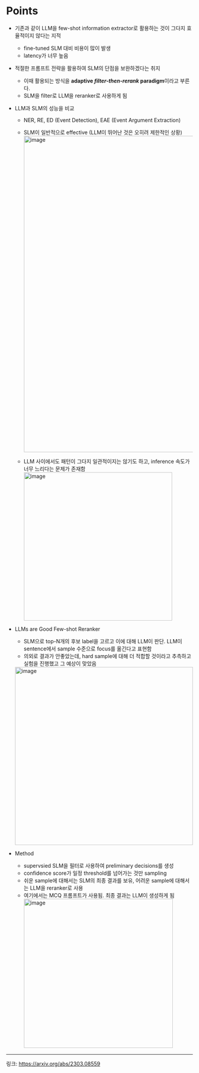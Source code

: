 # Points
- 기존과 같이 LLM을 few-shot information extractor로 활용하는 것이 그다지 효율적이지 않다는 지적
  - fine-tuned SLM 대비 비용이 많이 발생
  - latency가 너무 높음
- 적절한 프롬프트 전략을 활용하여 SLM의 단점을 보완하겠다는 취지
  - 이때 활용되는 방식을 **adaptive _filter-then-rerank_ paradigm**이라고 부른다.
  - SLM을 filter로 LLM을 reranker로 사용하게 됨
- LLM과 SLM의 성능을 비교
  - NER, RE, ED (Event Detection), EAE (Event Argument Extraction)
  - SLM이 일반적으로 effective (LLM이 뛰어난 것은 오히려 제한적인 상황)
    <img width="853" alt="image" src="https://github.com/chanmuzi/Papers/assets/101971295/e267fa24-e914-40ca-b97e-36128a3a3607">

  - LLM 사이에서도 패턴이 그다지 일관적이지는 않기도 하고, inference 속도가 너무 느리다는 문제가 존재함
    <img width="400" alt="image" src="https://github.com/chanmuzi/Papers/assets/101971295/de7f9ae0-a6f7-4b90-b49e-bfa92b9e4d45">
- LLMs are Good Few-shot Reranker
  - SLM으로 top-N개의 후보 label을 고르고 이에 대해 LLM이 판단. LLM이 sentence에서 sample 수준으로 focus를 옮긴다고 표현함
  - 의외로 결과가 안좋았는데, hard sample에 대해 더 적합할 것이라고 추측하고 실험을 진행했고 그 예상이 맞았음
  <img width="480" alt="image" src="https://github.com/chanmuzi/Papers/assets/101971295/52a7030c-11ca-4d81-b852-a1f8ff1a83e5">

- Method
  - supervsied SLM을 필터로 사용하여 preliminary decisions를 생성
  - confidence score가 일정 threshold를 넘어가는 것만 sampling
  - 쉬운 sample에 대해서는 SLM의 최종 결과를 보유, 어려운 sample에 대해서는 LLM을 reranker로 사용
  - 여기에서는 MCQ 프롬프트가 사용됨. 최종 결과는 LLM이 생성하게 됨
    <img width="402" alt="image" src="https://github.com/chanmuzi/Papers/assets/101971295/b10625df-83de-4e73-b42f-2d5d2915ad45">

---
링크: https://arxiv.org/abs/2303.08559
